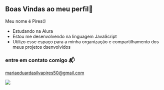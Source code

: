## Boas Vindas ao meu perfil💙

Meu nome é Pires⏰

- Estudando na Alura
- Estou me desenvolvendo na linguagem JavaScript
- Utilizo esse espaço para a minha organização e compartilhamento dos meus projetos dsenvolvidos

### entre em contato comigo 📬

mariaeduardasilvapires50@gmail.com


![](https://media1.tenor.com/m/ybBC-2zrgtoAAAAC/david-tennant.gif)
